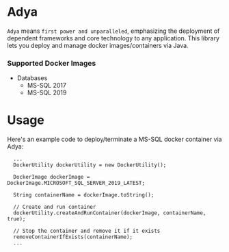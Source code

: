# Adya

`Adya` means `first power and unparalleled`, emphasizing the deployment of dependent frameworks and core technology to any application.
This library lets you deploy and manage docker images/containers via Java.

### Supported Docker Images
- Databases
  - MS-SQL 2017
  - MS-SQL 2019

# Usage
Here's an example code to deploy/terminate a MS-SQL docker container via Adya:
```
  ...
  DockerUtility dockerUtility = new DockerUtility();

  DockerImage dockerImage = DockerImage.MICROSOFT_SQL_SERVER_2019_LATEST;

  String containerName = dockerImage.toString();

  // Create and run container
  dockerUtility.createAndRunContainer(dockerImage, containerName, true);

  // Stop the container and remove it if it exists
  removeContainerIfExists(containerName);
  ...
```
